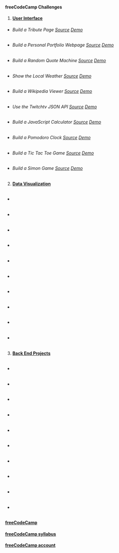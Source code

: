#### freeCodeCamp Challenges

1. #### [User Interface](./01-front-end-cert/)
  * ###### Build a Tribute Page [Source](./01-front-end-cert/01-tribute-page/) [Demo](https://codepen.io/TdMichael/pen/jVGGoX)
  * ###### Build a Personal Portfolio Webpage [Source](./01-front-end-cert/02-personal-portfolio-page/) [Demo](https://codepen.io/TdMichael/pen/pNdVbg)
  * ###### Build a Random Quote Machine [Source](./01-front-end-cert/03-random-quote-machine/) [Demo](https://codepen.io/TdMichael/pen/pRGVWw)
  * ###### Show the Local Weather [Source](./01-front-end-cert/04-local-weather-app/) [Demo](https://codepen.io/TdMichael/pen/oYKBEy)
  * ###### Build a Wikipedia Viewer [Source](./01-front-end-cert/05-wikipedia-viewer/) [Demo](https://codepen.io/TdMichael/pen/ZBgMZq)
  * ###### Use the Twitchtv JSON API [Source](./01-front-end-cert/06-twitch.tv-json-api/) [Demo](https://codepen.io/TdMichael/pen/pRWbew)
  * ###### Build a JavaScript Calculator [Source](./01-front-end-cert/07-javascript-calculator/) [Demo](https://codepen.io/TdMichael/pen/gLerPy)
  * ###### Build a Pomodoro Clock [Source](./01-front-end-cert/08-pomodoro-clock/) [Demo](https://codepen.io/TdMichael/pen/EZwKev)
  * ###### Build a Tic Tac Toe Game [Source](./01-front-end-cert/09-tic-tac-toe/) [Demo](https://codepen.io/TdMichael/pen/wgrGOv)
  * ###### Build a Simon Game [Source](./01-front-end-cert/10-simon-game/) [Demo](https://codepen.io/TdMichael/pen/jyGrry)

2. #### [Data Visualization](./02-data-vis-cert/)
  * ###### [](./02-data-vis-cert/)
  * ###### [](./02-data-vis-cert/)
  * ###### [](./02-data-vis-cert/)
  * ###### [](./02-data-vis-cert/)
  * ###### [](./02-data-vis-cert/)
  * ###### [](./02-data-vis-cert/)
  * ###### [](./02-data-vis-cert/)
  * ###### [](./02-data-vis-cert/)
  * ###### [](./02-data-vis-cert/)
  * ###### [](./02-data-vis-cert/)
3. #### [Back End Projects](./03-back-end-cert/)
  * ###### [](./03-back-end-cert/)
  * ###### [](./03-back-end-cert/)
  * ###### [](./03-back-end-cert/)
  * ###### [](./03-back-end-cert/)
  * ###### [](./03-back-end-cert/)
  * ###### [](./03-back-end-cert/)
  * ###### [](./03-back-end-cert/)
  * ###### [](./03-back-end-cert/)
  * ###### [](./03-back-end-cert/)
  * ###### [](./03-back-end-cert/)

#### [freeCodeCamp](https://www.freecodecamp.org/)
#### [freeCodeCamp syllabus](https://www.freecodecamp.org/map)
#### [freeCodeCamp account](https://www.freecodecamp.org/michaeltd)
